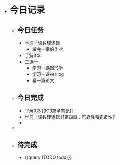- # 今日记录
	- ## 今日任务
		- 学习一课数理逻辑
			- 做完一章的作业
		- 了解IC3
		- 三选一
			- 学习一课图形学
			- 学习一课verilog
			- 看一篇论文
	- ##  今日完成
		- 了解IC3 [[IC3简单笔记]]
		- 学习一课数理逻辑 [[第四章：可靠性和完备性]]
		-
	-
	- ## 待完成
		- {{query (TODO todo)}}